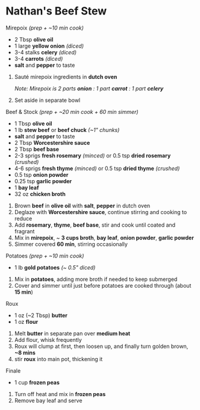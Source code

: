 # Nathan's Beef Stew

Mirepoix *(prep + ~10 min cook)*

- 2 Tbsp **olive oil**
- 1 large **yellow onion** *(diced)*
- 3-4 stalks **celery** *(diced)*
- 3-4 **carrots** *(diced)*
- **salt** and **pepper** to taste

1. Sauté mirepoix ingredients in **dutch oven**

   *Note: Mirepoix is 2 parts **onion** : 1 part **carrot** : 1 part **celery***
1. Set aside in separate bowl

Beef & Stock *(prep + ~20 min cook + 60 min simmer)*

- 1 Tbsp **olive oil**
- 1 lb **stew beef** or **beef chuck** *(~1" chunks)*
- **salt**  and **pepper** to taste
- 2 Tbsp **Worcestershire sauce**
- 2 Tbsp **beef base**
- 2-3 sprigs **fresh rosemary** *(minced)* or 0.5 tsp **dried rosemary** *(crushed)*
- 4-6 sprigs **fresh thyme** *(minced)* or 0.5 tsp **dried thyme** *(crushed)*
- 0.5 tsp **onion powder**
- 0.25 tsp **garlic powder**
- 1 **bay leaf**
- 32 oz **chicken broth**

1. Brown **beef** in **olive oil** with **salt**, **pepper** in dutch oven
1. Deglaze with **Worcestershire sauce**, continue stirring and cooking to reduce
1. Add **rosemary**, **thyme**, **beef base**, stir and cook until coated and fragrant
1. Mix in **mirepoix**, ~ **3 cups broth**, **bay leaf**, **onion powder**, **garlic powder**
1. Simmer covered **60 min**, stirring occasionally

Potatoes *(prep + ~10 min cook)*

- 1 lb **gold potatoes** *(~ 0.5" diced)*

1. Mix in **potatoes**, adding more broth if needed to keep submerged
1. Cover and simmer until just before potatoes are cooked through (about **15 min**)

Roux

- 1 oz (~2 Tbsp) **butter**
- 1 oz **flour**

1. Melt **butter** in separate pan over **medium heat**
1. Add flour, whisk frequently
1. Roux will clump at first, then loosen up, and finally turn golden brown, **~8 mins**
1. stir **roux** into main pot, thickening it

Finale

- 1 cup **frozen peas**

1. Turn off heat and mix in **frozen peas**
1. Remove bay leaf and serve
